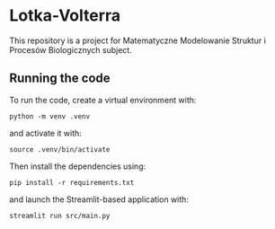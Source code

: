 # Lotka-Volterra

This repository is a project for Matematyczne Modelowanie Struktur i Procesów Biologicznych subject.

## Running the code

To run the code, create a virtual environment with:
```
python -m venv .venv
```
and activate it with:
```
source .venv/bin/activate
```
Then install the dependencies using:
```
pip install -r requirements.txt
```
and launch the Streamlit-based application with:
```
streamlit run src/main.py
```